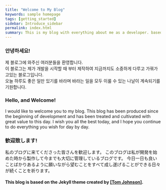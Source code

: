 ```yaml
---
title: "Welcome to My Blog"
keywords: sample homepage
tags: [getting_started]
sidebar: Introduce_sidebar
permalink: index.html
summary: This is my blog with everything about me as a developer. based on the Jekyll theme.
---
```


### 안녕하세요!

제 블로그에 와주신 여러분들을 환영합니다.  
이 블로그는 제가 개발을 시작할 때 부터 제작하여 지금까지도 소중하게 다루고 가꿔가고있는 블로그입니다.  
오늘 하루도 좋은 일만 있기를 바라며 바라는 일을 모두 이룰 수 있는 나날이 계속되기를 기원합니다.

### Hello, and Welcome!

I would like to welcome you to my blog.
This blog has been produced since the beginning of development and has been treated and cultivated with great value to this day.
I wish you all the best today, and I hope you continue to do everything you wish for day by day.

### 歓迎致します!

私のブログに来てくださった皆さんを歓迎します。
このブログは私が開発を始めた時から製作して今までも大切に管理しているブログです。
今日一日も良いことばかりあるように願いながら望むことをすべて成し遂げることができる日々が続くことを祈ります。

#### This blog is based on the Jekyll theme created by [[Tom Johnson]](https://idratherbewriting.com/category-jekyll/).
